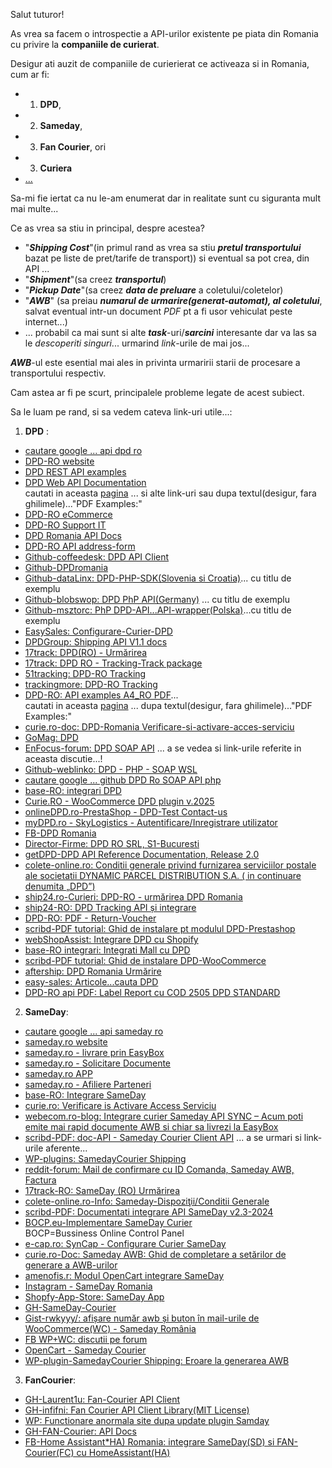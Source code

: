 Salut tuturor!

As vrea sa facem o introspectie a API-urilor existente pe piata din Romania cu privire la **companiile de curierat**.

Desigur ati auzit de companiile de curierierat ce activeaza si in Romania, cum ar fi:
 
 - 1. **DPD**, 
 - 2. **Sameday**, 
 - 3. **Fan Courier**, ori
 - 3. **Curiera**
 - [...](https://www.scribd.com/document/349001559/sem-4)
 
Sa-mi fie iertat ca nu le-am enumerat dar in realitate sunt cu siguranta mult mai multe...

Ce as vrea sa stiu in principal, despre acestea?

   - "***Shipping Cost***"(in primul rand as vrea sa stiu ***pretul transportului*** bazat pe liste de pret/tarife de transport))
     si eventual sa pot crea, din API ...
   - "***Shipment***"(sa creez ***transportul***)
   - "***Pickup Date***"(sa creez ***data de preluare*** a coletului/coletelor)
   - "***AWB***" (sa preiau ***numarul de urmarire(generat-automat),  al coletului***, salvat eventual intr-un document *PDF* pt a fi usor vehiculat peste internet...)
   - ... probabil ca mai sunt si alte ***task***-uri/***sarcini*** interesante dar va las sa le *descoperiti singuri*... urmarind *link*-urile de mai jos...

  ***AWB***-ul este esential mai ales in privinta urmaririi starii de procesare a transportului respectiv.

  

Cam astea ar fi pe scurt, principalele probleme legate de acest subiect.

Sa le luam pe rand, si sa vedem cateva link-uri utile...:

1. **DPD** :
 - [cautare google ... api dpd ro](https://www.google.com/search?q=api+dpd+ro&sca_esv=42c55ce90fafe599&rlz=1C1CHBF_enRO1132RO1132&sxsrf=AHTn8zrq3lmx9Pab3kgM_ZmbRXMNp13zWA:1739972261989&source=lnt&tbs=lr:lang_1ro&lr=lang_ro&sa=X&ved=2ahUKEwj27ODk7c-LAxWNQfEDHX9WD5A4FBCnBXoECAQQBw&biw=1920&bih=911&dpr=1)
 - [DPD-RO website](https://www.dpd.com/ro/ro/)
 - [DPD REST API examples](]https://services.dpd.ro/api/api_examples.html)
 - [DPD Web API Documentation](https://api.dpd.ro/web-api.html)
   <br/>cautati in aceasta [pagina](https://api.dpd.ro/web-api.html) ... si alte link-uri sau dupa textul(desigur, fara ghilimele)..."PDF Examples:"
 - [DPD-RO eCommerce](https://www.dpd.com/ro/ro/e-commerce/)
 - [DPD-RO Support IT](https://www.dpd.com/ro/ro/suport-dpd/suport-it/)
 - [DPD Romania API Docs](https://www.aftership.com/carriers/dpd-ro/api)
 - [DPD-RO API address-form](https://services.dpd.ro/address_form/_README.txt)
 - [Github-coffeedesk: DPD API Client](https://github.com/coffeedesk/dpd-api-client-php)
 - [Github-DPDromania](https://github.com/DPDromania)
 - [Github-dataLinx: DPD-PHP-SDK(Slovenia si Croatia)](https://github.com/DataLinx/DPD-PHP-SDK)... cu titlu de exemplu
 - [Github-blobswop: DPD PhP API(Germany)](https://github.com/blobswop/dpd-php-api) ... cu titlu de exemplu
 - [Github-msztorc: PhP DPD-API...API-wrapper(Polska)](https://github.com/msztorc/php-dpd-api)...cu titlu de exemplu
 - [EasySales: Configurare-Curier-DPD](https://support.easy-sales.com/hc/ro/articles/360018572537-Configurare-Curier-DPD)
 - [DPDGroup: Shipping API V1.1 docs](https://nst-preprod.dpsin.dpdgroup.com/api/docs/#nst-shipment-api)
 - [17track: DPD(RO) - Urmărirea](https://www.17track.net/ro/carriers/dpd-ro)
 - [17track: DPD RO - Tracking-Track package](https://www.17track.net/id/carriers/dpd-ro)
 - [51tracking: DPD-RO Tracking](https://www.51tracking.com/dpd-ro-tracking-en)
 - [trackingmore: DPD-RO Tracking](https://www.trackingmore.com/dpd-ro-tracking.html)
 - [DPD-RO: API examples A4_RO PDF](https://api.dpd.ro/examples/A4_RO.pdf)...
   <br/>cautati in aceasta [pagina](https://api.dpd.ro/web-api.html) ... dupa textul(desigur, fara ghilimele)..."PDF Examples:"
 - [curie.ro-doc: DPD-Romania Verificare-si-activare-acces-serviciu](https://curie.ro/documentatie/dpd-romania-verificare-si-activare-acces-serviciu/)
 - [GoMag: DPD](https://help.gomag.ro/hc/ro/articles/360018703954-DPD)
 - [EnFocus-forum: DPD SOAP API](https://forum.enfocus.com/viewtopic.php?t=3796) ... a se vedea si link-urile referite in aceasta discutie...!
 - [Github-weblinko: DPD - PHP - SOAP WSL ](https://github.com/weblinko/php-dpd)
 - [cautare google ... github DPD Ro SOAP API php](https://www.google.com/search?q=github+DPD+Ro+SOAP+API+php&rlz=1C1CHBF_enRO1132RO1132&oq=github+DPD+Ro+SOAP+API+php&gs_lcrp=EgZjaHJvbWUyBggAEEUYOTIKCAEQABiABBiiBDIKCAIQABiABBiiBDIHCAMQABjvBTIKCAQQABiABBiiBDIHCAUQABjvBTIGCAYQRRhA0gEKMTcwMjJqMGoxNagCCLACAfEFSM0IcvDVlKvxBUjNCHLw1ZSr&sourceid=chrome&ie=UTF-8)
 - [base-RO: integrari DPD](https://base.com/ro-RO/integrari/dpd/)
 - [Curie.RO - WooCommerce DPD plugin v.2025](https://curie.ro/woocommerce-dpd/)
 - [onlineDPD.ro-PrestaShop - DPD-Test Contact-us](https://prestashop.onlinedpd.ro/en/contact-us)
 - [myDPD.ro - SkyLogistics - Autentificare/Inregistrare utilizator](https://mydpd.dpd.ro/)
 - [FB-DPD Romania](https://www.facebook.com/DPDRomania/posts/-angaj%C4%83m-curieri-%C3%AEn-echipa-dpd-devabeneficii-salariu-atractiv-bonusuri-de-perfor/970089625145653/)
 - [Director-Firme: DPD RO SRL, S1-Bucuresti](https://www.listafirme.ro/dpd-ro-srl-17117740/)
 - [getDPD-DPD API Reference Documentation, Release 2.0](https://getdpd.com/docs/api/DPDAPIReference.pdf)
 - [colete-online.ro: Conditii generale privind furnizarea serviciilor postale ale societatii DYNAMIC PARCEL DISTRIBUTION S.A. ( in continuare denumita „DPD”)](https://www.colete-online.ro/info/general-conditions-dpd)
 - [ship24.ro-Curieri: DPD-RO - urmărirea DPD Romania](https://www.ship24.com/ro/curieri/dpd-tracking/dpd-ro)
 - [ship24-RO: DPD Tracking API și integrare](https://www.ship24.com/ro/tracking-api/dpd)
 - [DPD-RO: PDF - Return-Voucher](https://api.dpd.ro/examples/ReturnVoucher_RO.pdf)
 - [scribd-PDF tutorial: Ghid de instalare pt modulul DPD-Prestashop](https://www.scribd.com/document/508750241/DPD-Prestashop-Documentatie-instalare-modul)
 - [webShopAssist: Integrare DPD cu Shopify](https://www.webshopassist.com/ro/dpd-app)
 - [base-RO integrari: Integrati Mall cu DPD](https://base.com/ro-RO/integrari/mall_dpd/)
 - [scribd-PDF tutorial: Ghid de instalare DPD-WooCommerce](https://www.scribd.com/document/499035622/Tutorial-DPD-WooCommerce)
 - [aftership: DPD Romania Urmărire](https://www.aftership.com/ro/carriers/dpd-ro)
 - [easy-sales: Articole...cauta DPD](https://support.easy-sales.com/hc/ro/profiles/380238451597-Razvan-Toader?after=ZN5vo2YAAAAAZPY1tmQAAAAAaRJuNiZsCwAA&filter_by=articles&sort_by=recent_user_activity)
 - [DPD-RO api PDF: Label Report cu COD 2505 DPD STANDARD](https://api.dpd.ro/examples/LabelWithCOD_RO.pdf)

2. **SameDay**:

 - [cautare google ... api sameday ro](https://www.google.com/search?q=api+sameday+ro&sca_esv=99157084a6b2f2a0&rlz=1C1CHBF_enRO1132RO1132&sxsrf=AHTn8zolWwEqrj7jdzN7_v5GSFrAQJ8paQ:1739975946308&source=lnt&tbs=lr:lang_1ro&lr=lang_ro&sa=X&ved=2ahUKEwjU5cnB-8-LAxWRS_EDHXXzHmwQpwV6BAgBEAc&biw=1920&bih=911&dpr=1)
 - [sameday.ro website](https://sameday.ro/)
 - [sameday.ro - livrare prin EasyBox](https://sameday.ro/intrebari-frecvente/livrare-in-easybox/)
 - [sameday.ro - Solicitare Documente](https://sameday.ro/intrebari-frecvente/solicitare-documente/)
 - [sameday.ro APP](https://sameday.ro/intrebari-frecvente/sameday-app/)
 - [sameday.ro - Afiliere Parteneri](https://sameday.ro/parteneri-sameday/)
 - [base-RO: Integrare SameDay](https://base.com/ro-RO/integrari/sameday/)
 - [curie.ro: Verificare is Activare Access Serviciu](https://curie.ro/documentatie/sameday-verificare-si-activare-acces-serviciu/)
 - [webecom.ro-blog: Integrare curier Sameday API SYNC – Acum poti emite mai rapid documente AWB si chiar sa livrezi la EasyBox ](https://www.webecom.ro/blog/integrare-curier-sameday-api-sync-acum-poti-emite-mai-rapid-documente-awb-si-chiar-sa-livrezi-la-easybox/)
 - [scribd-PDF: doc-API - Sameday Courier Client API](https://www.scribd.com/document/468330897/descarca-documentatia-api-pdf) ... a se urmari si link-urile aferente...
 - [WP-plugins: SamedayCourier Shipping](https://ro.wordpress.org/plugins/samedaycourier-shipping/)
 - [reddit-forum: Mail de confirmare cu ID Comanda, Sameday AWB, Factura](https://www.reddit.com/r/programare/comments/1cnea28/mail_de_confirmare_cu_id_comanda_sameday_awb/)
 - [17track-RO: SameDay (RO) Urmărirea](https://www.17track.net/ro/carriers/sameday-%28ro%29)
 - [colete-online.ro-Info: Sameday-Dispoziţii/Conditii Generale](https://www.colete-online.ro/info/general-conditions-sameday)
 - [scribd-PDF: Documentati integrare API SameDay v2.3-2024](https://www.scribd.com/document/735502958/Documentatie-API-Sameday-v2-3-2024)
 - [BOCP.eu-Implementare SameDay Curier](https://www.bocp.eu/actualizari-actualizari-20/implementare_sameday_curier.htm)
   <br>BOCP=Bussiness Online Control Panel
 - [e-cap.ro: SynCap - Configurare Curier SameDay](https://support.e-cap.ro/ro/configurare-curier-sameday)
 - [curie.ro-Doc: Sameday AWB: Ghid de completare a setărilor de generare a AWB-urilor](https://curie.ro/documentatie/sameday-awb-ghid-de-completare-a-setarilor-de-generare-a-awb-urilor/)
 - [amenofis.r: Modul OpenCart integrare SameDay](https://amenofis.ro/modul-opencart-integrare-sameday)
 - [Instagram - SameDay Romania](https://www.instagram.com/sameday.romania/)
 - [Shopfy-App-Store: SameDay App](https://apps.shopify.com/samedayapp)
 - [GH-SameDay-Courier](https://github.com/sameday-courier)
 - [Gist-rwkyyy/: afișare număr awb și buton în mail-urile de WooCommerce(WC) - Sameday România](https://gist.github.com/rwkyyy/2c60bd8d7b4e0a4400b3c5f8971c76a1?permalink_comment_id=4256027)
 - [FB WP+WC: discutii pe forum](https://www.facebook.com/groups/967830243722613/posts/2019185788587048/)
 - [OpenCart - Sameday Courier](https://www.opencart.com/index.php?route=marketplace/extension/info&extension_id=36126&filter_search=shipping&filter_category_id=4&filter_license=0&filter_download_id=53&sort=date_modified)
 - [WP-plugin-SamedayCourier Shipping: Eroare la generarea AWB](https://wordpress.org/support/topic/eroare-la-generarea-awb/)

 3. **FanCourier**:

 - [GH-Laurent1u: Fan-Courier API Client](https://github.com/Laurent1u/fan-courier)
 - [GH-infifni: Fan Courier API Client Library(MIT License)](https://github.com/infifni/fan-courier-api-client)
 - [WP: Functionare anormala site dupa update plugin Samday](https://wordpress.org/support/topic/functionare-anormala-site-dupa-update-plugin-samday/)
 - [GH-FAN-Courier: API Docs](https://github.com/FAN-Courier/API-Docs?fbclid=IwY2xjawIi19RleHRuA2FlbQIxMAABHbXaXMkUHplMAVwxFZE6Uknmtb3lrwmQhXbXEauTbqXo5WhpEoyCuPJvlA_aem_nyT3tGbfuZYDS8oD0QI6pA)
 - [FB-Home Assistant*HA) Romania: integrare SameDay(SD) si FAN-Courier(FC) cu HomeAssistant(HA)](https://www.facebook.com/groups/HomeAssistantRomania/posts/7850718131697247/)
   

